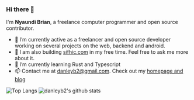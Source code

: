 ### Hi there 👋

I'm **Nyaundi Brian**, a freelance computer programmer and open source contributor.

- 🔭 I’m currently active as a freelancer and open source developer working on several projects on the web, backend and android.
- 💬 I am also building [sifhic.com](https://sifhic.com) in my free time. Feel free to ask me more about it.
- 🌱 I’m currently learning Rust and Typescript
- 📫 Contact me at danleyb2@gmail.com. Check out my [homepage and blog](https://danleyb2.online/) 

![Top Langs](https://github-readme-stats.vercel.app/api/top-langs/?username=danleyb2&hide=html,css,roff&langs_count=8)
![danleyb2's github stats](https://github-readme-stats.vercel.app/api?username=danleyb2&show_icons=true&count_private=true&line_height=40)
